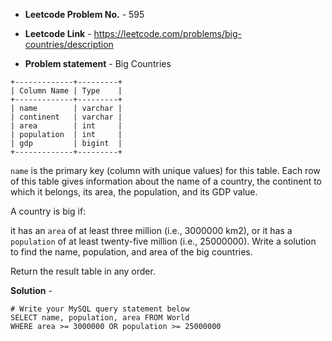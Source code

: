 - **Leetcode Problem No.** - 595

- **Leetcode Link** - https://leetcode.com/problems/big-countries/description
- **Problem statement** - Big Countries
```
+-------------+---------+
| Column Name | Type    |
+-------------+---------+
| name        | varchar |
| continent   | varchar |
| area        | int     |
| population  | int     |
| gdp         | bigint  |
+-------------+---------+
```
`name` is the primary key (column with unique values) for this table.
Each row of this table gives information about the name of a country, the continent to which it belongs, its area, the population, and its GDP value.
 

A country is big if:

it has an `area` of at least three million (i.e., 3000000 km2), or
it has a `population` of at least twenty-five million (i.e., 25000000).
Write a solution to find the name, population, and area of the big countries.

Return the result table in any order.

**Solution** -
```
# Write your MySQL query statement below
SELECT name, population, area FROM World
WHERE area >= 3000000 OR population >= 25000000
```